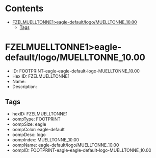 



Contents
========

* [FZELMUELLTONNE1>eagle-default/logo/MUELLTONNE_10.00](#fzelmuelltonne1eagle-defaultlogomuelltonne_1000)
	* [Tags](#tags)

# FZELMUELLTONNE1>eagle-default/logo/MUELLTONNE_10.00

- ID: FOOTPRINT-eagle-eagle-default-logo-MUELLTONNE_10.00
- Hex ID: FZELMUELLTONNE1
- Name: 
- Description: 

## Tags

- hexID: FZELMUELLTONNE1
- oompType: FOOTPRINT
- oompSize: eagle
- oompColor: eagle-default
- oompDesc: logo
- oompIndex: MUELLTONNE_10.00
- oompName: eagle-default/logo/MUELLTONNE_10.00
- oompID: FOOTPRINT-eagle-eagle-default-logo-MUELLTONNE_10.00
